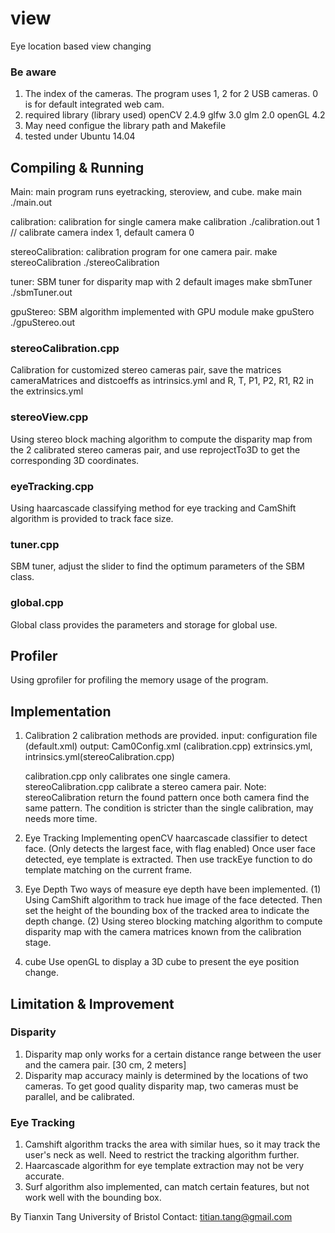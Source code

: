 view
====
Eye location based view changing

### Be aware
1. The index of the cameras. The program uses 1, 2 for 2 USB cameras.
0 is for default integrated web cam.
2. required library (library used)
   openCV 2.4.9
   glfw 3.0
   glm 2.0
   openGL 4.2
3. May need configue the library path and Makefile
4. tested under Ubuntu 14.04

## Compiling & Running
Main: main program runs eyetracking, steroview, and cube. 
make main
./main.out

calibration: calibration for single camera
make calibration
./calibration.out 1 // calibrate camera index 1, default camera 0

stereoCalibration: calibration program for one camera pair.
make stereoCalibration 
./stereoCalibration

tuner: SBM tuner for disparity map with 2 default images
make sbmTuner
./sbmTuner.out

gpuStereo: SBM algorithm implemented with GPU module
make gpuStero
./gpuStereo.out

### stereoCalibration.cpp
Calibration for customized stereo cameras pair,
save the matrices cameraMatrices and distcoeffs as intrinsics.yml 
and R, T, P1, P2, R1, R2 in the extrinsics.yml

### stereoView.cpp
Using stereo block maching algorithm to compute the disparity map from 
the 2 calibrated stereo cameras pair, and use reprojectTo3D to get the 
corresponding 3D coordinates.

### eyeTracking.cpp
Using haarcascade classifying method for eye tracking and 
CamShift algorithm is provided to track face size.

### tuner.cpp
SBM tuner, adjust the slider to find the optimum parameters of the SBM class.

### global.cpp
Global class provides the parameters and storage for global use.

## Profiler
Using gprofiler for profiling the memory usage of the program.

## Implementation
1. Calibration
   2 calibration methods are provided.
   input: configuration file (default.xml)
   output: Cam0Config.xml (calibration.cpp) extrinsics.yml, intrinsics.yml(stereoCalibration.cpp)
        
   calibration.cpp only calibrates one single camera.   
   stereoCalibration.cpp calibrate a stereo camera pair.
   Note: stereoCalibration return the found pattern once both camera find the same pattern.
        The condition is stricter than the single calibration, may needs more time.

2. Eye Tracking
Implementing openCV haarcascade classifier to detect face. (Only detects the largest face, with flag enabled) 
Once user face detected, eye template is extracted. Then use trackEye function to do template matching
on the current frame.

3. Eye Depth
Two ways of measure eye depth have been implemented.
(1) Using CamShift algorithm to track hue image of the face detected. Then set the height of the bounding
box of the tracked area to indicate the depth change. 
(2) Using stereo blocking matching algorithm to compute disparity map with the camera matrices known from 
the calibration stage. 
4. cube
Use openGL to display a 3D cube to present the eye position change.

## Limitation & Improvement
### Disparity
1. Disparity map only works for a certain distance range between the user and the camera pair.
   [30 cm, 2 meters]
2. Disparity map accuracy mainly is determined by the locations of two cameras.
   To get good quality disparity map, two cameras must be parallel, and be calibrated.

### Eye Tracking   
1. Camshift algorithm tracks the area with similar hues, so it may track the user's neck 
   as well. Need to restrict the tracking algorithm further. 
2. Haarcascade algorithm for eye template extraction may not be very accurate.
3. Surf algorithm also implemented, can match certain features, but not work well with the bounding box.

By Tianxin Tang
University of Bristol
Contact: titian.tang@gmail.com